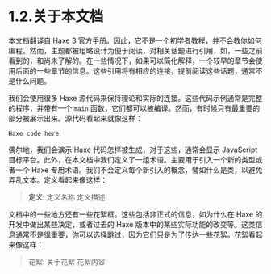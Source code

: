# 1.2.关于本文档

本文档翻译自 Haxe 3 官方手册。因此，它不是一个初学者教程，并不会教你如何编程。然而，主题都被粗略设计为便于阅读，对相关话题进行引用，如，一些之前看到的，和尚未了解的。在一些情况下，如果可以简化解释，一个较早的章节会使用后面的一些章节的信息。这些引用将有相应的连接，提前阅读这些话题，通常不是什么问题。

我们会使用很多 Haxe 源代码来保持理论和实际的连接。这些代码示例通常是完整的程序，并带有一个 `main` 函数，它们都可以被编译。然而，有时候只有最重要的部分被展示出来。源代码看起来就像这样：

```
Haxe code here 
```

偶尔地，我们会演示 Haxe 代码怎样被生成，对于这些，通常会显示 JavaScript 目标平台。此外，在本文档中我们定义了一组术语。主要用于引入一个新的类型或者一个 Haxe 专用术语。我们不会定义每个新引入的概念，譬如什么是类，以避免弄乱文本。定义看起来像这样：

> **定义**: 定义名称
>  定义描述

文档中的一些地方还有一些花絮框。这些包括非正式的信息，如为什么在 Haxe 的开发中做出某些决定，或者过去的 Haxe 版本中的某些实际功能的改变等。这类信息通常不是很重要，你可以选择跳过，因为它们只是为了传达一些花絮。花絮看起来像这样：

> 花絮: 关于花絮
>  花絮内容